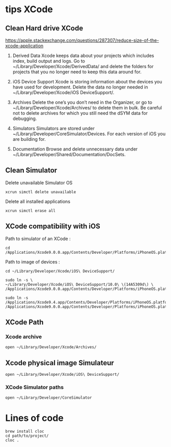 # tips XCode

## Clean Hard drive XCode

https://apple.stackexchange.com/questions/287307/reduce-size-of-the-xcode-application

1. Derived Data Xcode keeps data about your projects which includes index, build output and logs. Go to ~/Library/Developer/Xcode/DerivedData/ and delete the folders for projects that you no longer need to keep this data around for.

2. iOS Device Support Xcode is storing information about the devices you have used for development. Delete the data no longer needed in ~/Library/Developer/Xcode/iOS DeviceSupport/.

3. Archives Delete the one’s you don’t need in the Organizer, or go to ~/Library/Developer/Xcode/Archives/ to delete them in bulk. Be careful not to delete archives for which you still need the dSYM data for debugging.

4. Simulators Simulators are stored under ~/Library/Developer/CoreSimulator/Devices. For each version of iOS you are building for.

5. Documentation Browse and delete unnecessary data under ~/Library/Developer/Shared/Documentation/DocSets.

## Clean Simulator

Delete unavailable Simulator OS
```
xcrun simctl delete unavailable
```

Delete all installed applications
```
xcrun simctl erase all
```

## XCode compatibility with iOS
Path to simulator of an XCode :
```
cd /Applications/Xcode9.0.0.app/Contents/Developer/Platforms/iPhoneOS.platform/DeviceSupport/
```
Path to image of devices :
```
cd ~/Library/Developer/Xcode/iOS\ DeviceSupport/
```


```
sudo ln -s \
~/Library/Developer/Xcode/iOS\ DeviceSupport/10.0\ \(14A5309d\) \
/Applications/Xcode9.0.0.app/Contents/Developer/Platforms/iPhoneOS.platform/DeviceSupport/10.0
```

```
sudo ln -s /Applications/Xcode9.4.app/Contents/Developer/Platforms/iPhoneOS.platform/DeviceSupport/11.3 /Applications/Xcode9.0.0.app/Contents/Developer/Platforms/iPhoneOS.platform/DeviceSupport/11.3
```

## XCode Path
### Xcode archive
```
open ~/Library/Developer/Xcode/Archives/
```
## Xcode physical image Simulateur
```
open ~/Library/Developer/Xcode/iOS\ DeviceSupport/
```

### XCode Simulator paths
```
open ~/Library/Developer/CoreSimulator
```

# Lines of code

```
brew install cloc
cd path/to/project/
cloc .
```
